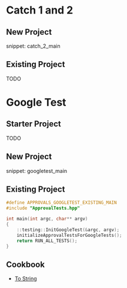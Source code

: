 # Catch 1 and 2

## New Project

snippet: catch_2_main

## Existing Project

TODO

# Google Test

## Starter Project

TODO

## New Project

snippet: googletest_main

## Existing Project

``` cpp
#define APPROVALS_GOOGLETEST_EXISTING_MAIN
#include "ApprovalTests.hpp"

int main(int argc, char** argv)
{
    ::testing::InitGoogleTest(&argc, argv);
    initializeApprovalTestsForGoogleTests();
    return RUN_ALL_TESTS();
}
```

## Cookbook

* [To String](ToString.md)
